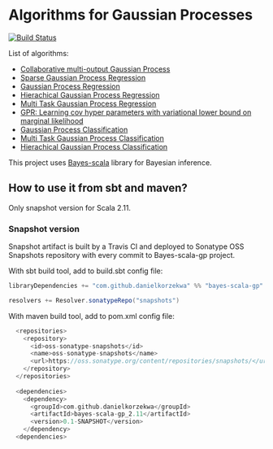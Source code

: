 # Algorithms for Gaussian Processes

[![Build Status](https://travis-ci.org/danielkorzekwa/bayes-scala-gp.svg)](https://travis-ci.org/danielkorzekwa/bayes-scala-gp)

List of algorithms:
* [Collaborative multi-output Gaussian Process](https://github.com/danielkorzekwa/bayes-scala-gp/blob/master/doc/cogp/cogp.md)
* [Sparse Gaussian Process Regression](https://github.com/danielkorzekwa/bayes-scala-gp/blob/master/doc/sgpr/sgpr.md)
* [Gaussian Process Regression](https://github.com/danielkorzekwa/bayes-scala-gp/blob/master/doc/gpr/gpr.md)
* [Hierachical Gaussian Process Regression](https://github.com/danielkorzekwa/bayes-scala-gp/blob/master/doc/hgpr/hgpr.md)
* [Multi Task Gaussian Process Regression](https://github.com/danielkorzekwa/bayes-scala-gp/blob/master/doc/mtgp/mtgp.md)
* [GPR: Learning cov hyper parameters with variational lower bound on marginal likelihood](https://github.com/danielkorzekwa/bayes-scala-gp/blob/master/doc/gprvblearn/gprvblearn.md)
* [Gaussian Process Classification](https://github.com/danielkorzekwa/bayes-scala-gp/blob/master/doc/gpc/gpc.md)
* [Multi Task Gaussian Process Classification](https://github.com/danielkorzekwa/bayes-scala-gp/blob/master/doc/mtgpc/mtgpc.md)
* [Hierachical Gaussian Process Classification](https://github.com/danielkorzekwa/bayes-scala-gp/blob/master/doc/hgpc/hgpc.md)


This project uses [Bayes-scala](https://github.com/danielkorzekwa/bayes-scala) library for Bayesian inference.

## How to use it from sbt and maven?

Only snapshot version for Scala 2.11.

### Snapshot version

Snapshot artifact is built by a Travis CI and deployed to Sonatype OSS Snapshots repository with every commit to Bayes-scala-gp project. 

With sbt build tool, add to build.sbt config file:

```scala
libraryDependencies += "com.github.danielkorzekwa" %% "bayes-scala-gp" % "0.1-SNAPSHOT"  

resolvers += Resolver.sonatypeRepo("snapshots")
```

With maven build tool, add to pom.xml config file:

```scala
  <repositories>
    <repository>
      <id>oss-sonatype-snapshots</id>
      <name>oss-sonatype-snapshots</name>
      <url>https://oss.sonatype.org/content/repositories/snapshots/</url>
    </repository>
  </repositories>
  
  <dependencies>
    <dependency>
      <groupId>com.github.danielkorzekwa</groupId>
      <artifactId>bayes-scala-gp_2.11</artifactId>
      <version>0.1-SNAPSHOT</version>
    </dependency>
  <dependencies>
```